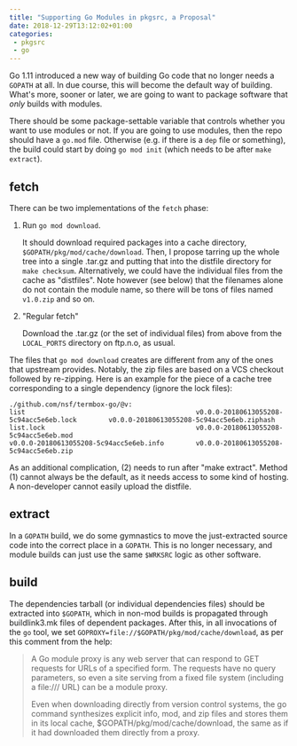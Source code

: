 ```yaml
---
title: "Supporting Go Modules in pkgsrc, a Proposal"
date: 2018-12-29T13:12:02+01:00
categories:
 - pkgsrc
 - go
---
```



Go 1.11 introduced a new way of building Go code that no longer needs a `GOPATH` at all. In due course, this will
become the default way of building. What's more, sooner or later, we are going to want to package software that
*only* builds with modules.

There should be some package-settable variable that controls whether you want to use modules or not. If you are going 
to use modules,  then the repo should have a `go.mod` file. Otherwise (e.g. if there is a `dep` file or something), 
the build could start by doing `go mod init` (which needs to be after `make extract`).

## fetch

There can be two implementations of the `fetch` phase:

1.  Run `go mod download`. 

    It should download required packages into a cache directory, `$GOPATH/pkg/mod/cache/download`.
    Then, I propose tarring up the whole tree into a single .tar.gz and putting that into the distfile directory
    for `make checksum`. Alternatively, we could have the individual files from the cache as "distfiles". Note however
    (see below) that the filenames alone do not contain the module name, so there will be tons of files named `v1.0.zip`
    and so on.
   
2.  "Regular fetch"

    Download the .tar.gz (or the set of individual files) from above from the `LOCAL_PORTS` directory on ftp.n.o,
    as usual.

The files that `go mod download` creates are different from any of the ones
that upstream provides. Notably, the zip files are based on a VCS checkout followed by re-zipping. Here is an example
for the piece of a cache tree corresponding to a single dependency (ignore the lock files):
  
```
./github.com/nsf/termbox-go/@v:
list                                           v0.0.0-20180613055208-5c94acc5e6eb.lock        v0.0.0-20180613055208-5c94acc5e6eb.ziphash
list.lock                                      v0.0.0-20180613055208-5c94acc5e6eb.mod
v0.0.0-20180613055208-5c94acc5e6eb.info        v0.0.0-20180613055208-5c94acc5e6eb.zip
```

As an additional complication, (2) needs to run after "make extract".  Method (1) cannot always be the default,
as it needs access to some kind of hosting. A non-developer cannot easily upload the distfile.

## extract

In a `GOPATH` build, we do some gymnastics to move the just-extracted source code into the correct place in a
`GOPATH`. This is no longer necessary, and module builds can just use the same `$WRKSRC` logic as other software.

## build

The dependencies tarball (or individual dependencies files) should be extracted into `$GOPATH`, which in non-mod
builds is propagated through buildlink3.mk files of dependent packages. After this, in all invocations of the `go`
tool, we set `GOPROXY=file://$GOPATH/pkg/mod/cache/download`, as per this comment from the help:

> A Go module proxy is any web server that can respond to GET requests for
> URLs of a specified form. The requests have no query parameters, so even
> a site serving from a fixed file system (including a file:/// URL)
> can be a module proxy.
>
> Even when downloading directly from version control systems,
> the go command synthesizes explicit info, mod, and zip files
> and stores them in its local cache, $GOPATH/pkg/mod/cache/download,
> the same as if it had downloaded them directly from a proxy.
